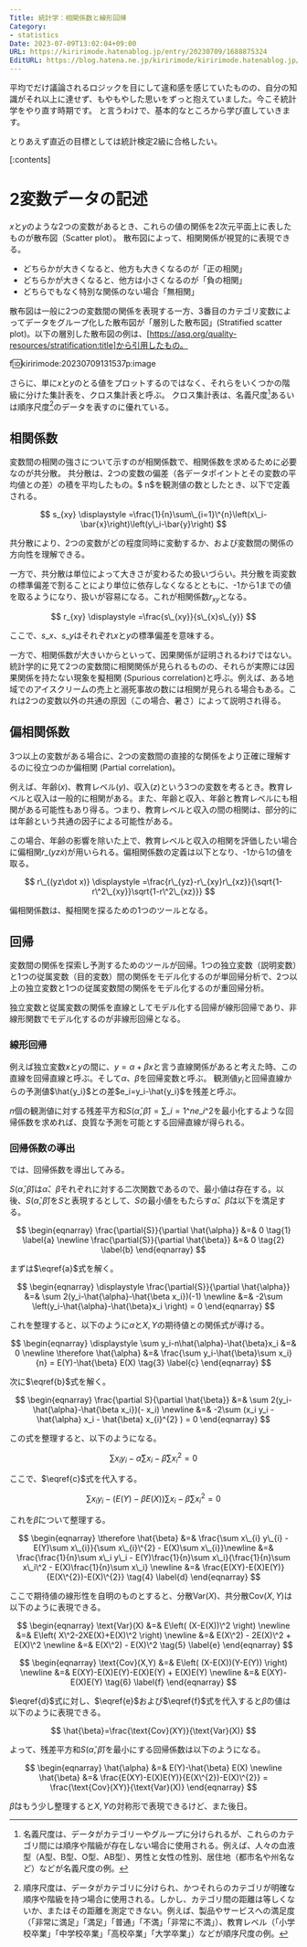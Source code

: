 ```yaml
---
Title: 統計学：相関係数と線形回帰
Category:
- statistics
Date: 2023-07-09T13:02:04+09:00
URL: https://kiririmode.hatenablog.jp/entry/20230709/1688875324
EditURL: https://blog.hatena.ne.jp/kiririmode/kiririmode.hatenablog.jp/atom/entry/820878482948365466
---
```


平均でだけ議論されるロジックを目にして違和感を感じていたものの、自分の知識がそれ以上に達せず、もやもやした思いをずっと抱えていました。今こそ統計学をやり直す時期です。
と言うわけで、基本的なところから学び直していきます。

とりあえず直近の目標としては統計検定2級に合格したい。

[:contents]

# 2変数データの記述

$x$と$y$のような2つの変数があるとき、これらの値の関係を2次元平面上に表したものが散布図（Scatter plot）。
散布図によって、相関関係が視覚的に表現できる。

- どちらかが大きくなると、他方も大きくなるのが「正の相関」
- どちらかが大きくなると、他方は小さくなるのが「負の相関」
- どちらでもなく特別な関係のない場合「無相関」

散布図は一般に2つの変数間の関係を表現する一方、3番目のカテゴリ変数によってデータをグループ化した散布図が「層別した散布図」(Stratified scatter plot)。以下の層別した散布図の例は、[https://asq.org/quality-resources/stratification:title]から引用したもの。

f:id:kiririmode:20230709131537p:image

さらに、単に$x$と$y$のとる値をプロットするのではなく、それらをいくつかの階級に分けた集計表を、クロス集計表と呼ぶ。
クロス集計表は、名義尺度[^1]あるいは順序尺度[^2]のデータを表すのに優れている。

[^1]: 名義尺度は、データがカテゴリーやグループに分けられるが、これらのカテゴリ間には順序や階級が存在しない場合に使用される。例えば、人々の血液型（A型、B型、O型、AB型）、男性と女性の性別、居住地（都市名や州名など）などが名義尺度の例。
[^2]: 順序尺度は、データがカテゴリに分けられ、かつそれらのカテゴリが明確な順序や階級を持つ場合に使用される。しかし、カテゴリ間の距離は等しくないか、またはその距離を測定できない。例えば、製品やサービスへの満足度（「非常に満足」「満足」「普通」「不満」「非常に不満」）、教育レベル（「小学校卒業」「中学校卒業」「高校卒業」「大学卒業」）などが順序尺度の例。

## 相関係数

変数間の相関の強さについて示すのが相関係数で、相関係数を求めるために必要なのが共分散。
共分散は、2つの変数の偏差（各データポイントとその変数の平均値との差）の積を平均したもの。$ n$を観測値の数としたとき、以下で定義される。

$$
s_{xy} \displaystyle =\frac{1}{n}\sum\_{i=1}\^{n}\left(x\_i-\bar{x}\right)\left(y\_i-\bar{y}\right)
$$

共分散により、2つの変数がどの程度同時に変動するか、および変数間の関係の方向性を理解できる。

一方で、共分散は単位によって大きさが変わるため扱いづらい。共分散を両変数の標準偏差で割ることにより単位に依存しなくなるとともに、-1から1までの値を取るようになり、扱いが容易になる。これが相関係数$r_{xy}$となる。

$$
r_{xy} \displaystyle =\frac{s\_{xy}}{s\_{x}s\_{y}}
$$

ここで、$s\_{x}$、$s\_{y}$はそれぞれ$x$と$y$の標準偏差を意味する。

一方で、相関係数が大きいからといって、因果関係が証明されるわけではない。統計学的に見て2つの変数間に相関関係が見られるものの、それらが実際には因果関係を持たない現象を擬相関 (Spurious correlation)と呼ぶ。例えば、ある地域でのアイスクリームの売上と溺死事故の数には相関が見られる場合もある。これは2つの変数以外の共通の原因（この場合、暑さ）によって説明され得る。

## 偏相関係数

3つ以上の変数がある場合に、2つの変数間の直接的な関係をより正確に理解するのに役立つのか偏相関 (Partial correlation)。

例えば、年齢($x$)、教育レベル($y$)、収入($z$)という3つの変数を考るとき。教育レベルと収入は一般的に相関がある。また、年齢と収入、年齢と教育レベルにも相関がある可能性もあり得る。つまり、教育レベルと収入の間の相関は、部分的には年齢という共通の因子による可能性がある。

この場合、年齢の影響を除いた上で、教育レベルと収入の相関を評価したい場合に偏相関$r\_{(yz\dot x)}$が用いられる。偏相関係数の定義は以下となり、-1から1の値を取る。

$$
r\_{(yz\dot x)} \displaystyle =\frac{r\_{yz}-r\_{xy}r\_{xz}}{\sqrt{1-r\^2\_{xy}}\sqrt{1-r\^2\_{xz}}}
$$

偏相関係数は、擬相関を探るための1つのツールとなる。

## 回帰

変数間の関係を探索し予測するためのツールが回帰。1つの独立変数（説明変数）と1つの従属変数（目的変数）間の関係をモデル化するのが単回帰分析で、2つ以上の独立変数と1つの従属変数間の関係をモデル化するのが重回帰分析。

独立変数と従属変数の関係を直線としてモデル化する回帰が線形回帰であり、非線形関数でモデル化するのが非線形回帰となる。

### 線形回帰

例えば独立変数$x$と$y$の間に、$y=\alpha + \beta x$と言う直線関係があると考えた時、この直線を回帰直線と呼ぶ。そして$\alpha$、$\beta$を回帰変数と呼ぶ。
観測値$y_i$と回帰直線からの予測値$\hat{y_i}$との差$e_i=y_i-\hat{y_i}$を残差と呼ぶ。

<!-- textlint-disable -->
$n$個の観測値に対する残差平方和$S(\hat{\alpha},\hat{\beta})=\sum\_{i=1}\^{n} e\_{i}\^2$を最小化するような回帰係数を求めれば、良質な予測を可能とする回帰直線が得られる。
<!-- textlint-enable -->

### 回帰係数の導出

では、回帰係数を導出してみる。

<!-- textlint-disable -->
$S(\hat{\alpha},\hat{\beta})$は$\hat{\alpha}$、$\hat{\beta}$それぞれに対する二次関数であるので、最小値は存在する。以後、$S(\hat{\alpha},\hat{\beta})$を$S$と表現するとして、$S$の最小値をもたらす$\hat{\alpha}$、$\hat{\beta}$は以下を満足する。
<!-- textlint-enable -->

$$
\begin{eqnarray}
\frac{\partial{S}}{\partial \hat{\alpha}} &=& 0 \tag{1} \label{a} \newline
\frac{\partial{S}}{\partial \hat{\beta}} &=& 0 \tag{2} \label{b}
\end{eqnarray}
$$

まずは$\eqref{a}$式を解く。

<!-- textlint-disable -->
$$
\begin{eqnarray}
\displaystyle \frac{\partial{S}}{\partial \hat{\alpha}} &=& \sum 2(y_i-\hat{\alpha}-\hat{\beta x_i})(-1) \newline
  &=& -2\sum \left(y_i-\hat{\alpha}-\hat{\beta}x_i \right) = 0
\end{eqnarray}
$$
<!-- textlint-ensable -->

これを整理すると、以下のように$\alpha$と$X, Y$の期待値との関係式が導ける。

<!-- textlint-disable -->
$$
\begin{eqnarray} \displaystyle
\sum y_i-n\hat{\alpha}-\hat{\beta}x_i &=& 0 \newline
\therefore \hat{\alpha} &=& \frac{\sum y_i-\hat{\beta}\sum x_i}{n} = E(Y)-\hat{\beta} E(X) \tag{3} \label{c}
\end{eqnarray}
$$

次に$\eqref{b}$式を解く。

$$
\begin{eqnarray}
\frac{\partial S}{\partial \hat{\beta}} &=& \sum 2(y_i-\hat{\alpha}-\hat{\beta x_i})(- x_i) \newline
&=& -2\sum (x_i y_i - \hat{\alpha} x_i - \hat{\beta} x_{i}^{2} ) = 0
\end{eqnarray}
$$

この式を整理すると、以下のようになる。

$$
\sum x_i y_i -\hat{\alpha} \sum x_i - \hat{\beta}\sum x_{i}^{2} = 0
$$

ここで、$\eqref{c}$式を代入する。

$$
\sum x_i y_i -(E(Y)-\hat{\beta}E(X))\sum x_i - \hat{\beta}\sum x_{i}^{2} = 0
$$

これを$\hat{\beta}$について整理する。

$$
\begin{eqnarray}
\therefore \hat{\beta} &=& \frac{\sum x\_{i} y\_{i} - E(Y)\sum x\_{i}}{\sum x\_{i}\^{2} - E(X)\sum x\_{i}}\newline
&=& \frac{\frac{1}{n}\sum x\_i y\_i - E(Y)\frac{1}{n}\sum x\_i}{\frac{1}{n}\sum x\_i\^2 - E(X)\frac{1}{n}\sum x\_i} \newline
&=& \frac{E(XY)-E(X)E(Y)}{E(X\^{2})-E(X)\^{2}} \tag{4} \label{d}
\end{eqnarray}
$$

ここで期待値の線形性を自明のものとすると、分散$\text{Var}(X)$、共分散$\text{Cov}(X,Y)$は以下のように表現できる。

$$
\begin{eqnarray}
\text{Var}(X) &=& E\left( (X-E(X))\^2 \right) \newline
  &=& E\left( X\^2-2XE(X)+E(X)\^2 \right) \newline
  &=& E(X\^2) - 2E(X)\^2 + E(X)\^2 \newline
  &=& E(X\^2) - E(X)\^2 \tag{5} \label{e}
\end{eqnarray}
$$

$$
\begin{eqnarray}
\text{Cov}(X,Y) &=& E\left( (X-E(X))(Y-E(Y)) \right) \newline
  &=& E(XY)-E(X)E(Y)-E(X)E(Y) + E(X)E(Y) \newline
  &=& E(XY)-E(X)E(Y) \tag{6} \label{f}
\end{eqnarray}
$$

$\eqref{d}$式に対し、$\eqref{e}$および$\eqref{f}$式を代入すると$\hat{\beta}$の値は以下のように表現できる。

$$
\hat{\beta}=\frac{\text{Cov}(XY)}{\text{Var}(X)}
$$

よって、残差平方和$S(\hat{\alpha},\hat{\beta})$を最小にする回帰係数は以下のようになる。

$$
\begin{eqnarray}
\hat{\alpha} &=& E(Y)-\hat{\beta} E(X) \newline
\hat{\beta} &=& \frac{E(XY)-E(X)E(Y)}{E(X\^{2})-E(X)\^{2}} = \frac{\text{Cov}(XY)}{\text{Var}(X)}
\end{eqnarray}
$$

$\hat{\beta}$はもう少し整理すると$X,Y$の対称形で表現できるけど、また後日。
<!-- textlint-enable -->
